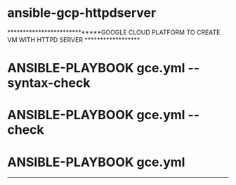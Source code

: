 # ansible-gcp-httpdserver
*****************************GOOGLE CLOUD PLATFORM TO CREATE VM WITH HTTPD SERVER ******************
# ANSIBLE-PLAYBOOK gce.yml --syntax-check
# ANSIBLE-PLAYBOOK gce.yml --check
# ANSIBLE-PLAYBOOK gce.yml 
*****************************************************************************************************
